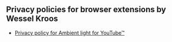 ## Privacy policies for browser extensions by Wessel Kroos

- [Privacy policy for Ambient light for YouTube™](https://github.com/WesselKroos/youtube-ambilight/blob/master/PRIVACY-POLICY.md)
